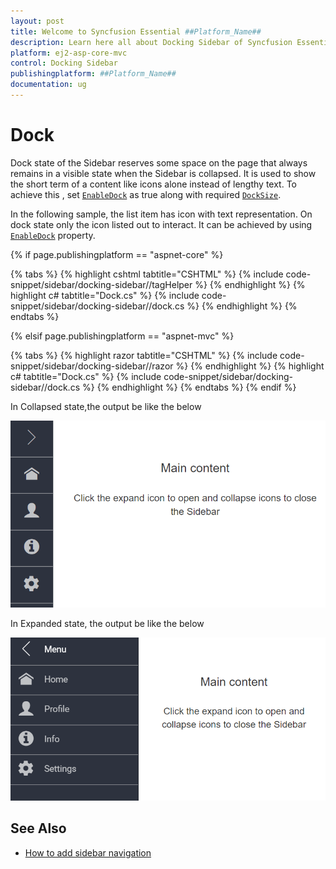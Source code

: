 ```yaml
---
layout: post
title: Welcome to Syncfusion Essential ##Platform_Name##
description: Learn here all about Docking Sidebar of Syncfusion Essential ##Platform_Name## widgets based on HTML5 and jQuery.
platform: ej2-asp-core-mvc
control: Docking Sidebar
publishingplatform: ##Platform_Name##
documentation: ug
---
```



# Dock

Dock state of the Sidebar reserves some space on the page that always remains in a visible state when the Sidebar is collapsed. It is used to show the short term of a content like icons alone instead of lengthy text. To achieve this , set [`EnableDock`](https://help.syncfusion.com/cr/aspnetcore-js2/Syncfusion.EJ2~Syncfusion.EJ2.Navigations.Sidebar~EnableDock.html) as true along with required [`DockSize`](https://help.syncfusion.com/cr/aspnetcore-js2/Syncfusion.EJ2~Syncfusion.EJ2.Navigations.Sidebar~DockSize.html).

In the following sample, the list item has icon with text representation. On dock state only the icon listed out to interact. It can be achieved by using [`EnableDock`](https://help.syncfusion.com/cr/aspnetcore-js2/Syncfusion.EJ2~Syncfusion.EJ2.Navigations.Sidebar~EnableDock.html) property.

{% if page.publishingplatform == "aspnet-core" %}

{% tabs %}
{% highlight cshtml tabtitle="CSHTML" %}
{% include code-snippet/sidebar/docking-sidebar//tagHelper %}
{% endhighlight %}
{% highlight c# tabtitle="Dock.cs" %}
{% include code-snippet/sidebar/docking-sidebar//dock.cs %}
{% endhighlight %}
{% endtabs %}

{% elsif page.publishingplatform == "aspnet-mvc" %}

{% tabs %}
{% highlight razor tabtitle="CSHTML" %}
{% include code-snippet/sidebar/docking-sidebar//razor %}
{% endhighlight %}
{% highlight c# tabtitle="Dock.cs" %}
{% include code-snippet/sidebar/docking-sidebar//dock.cs %}
{% endhighlight %}
{% endtabs %}
{% endif %}



In Collapsed state,the output be like the below

![Sidebar Sample](./images/dock.png)

In Expanded state, the output be like the below

![Sidebar Sample](./images/dock_expanded.png)

## See Also

* [How to add sidebar navigation](./how-to/layout-page-sidebar-with-treeview)
